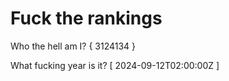 # Fuck the rankings

Who the hell am I?
{ 3124134 }

What fucking year is it?
[ 2024-09-12T02:00:00Z ]
